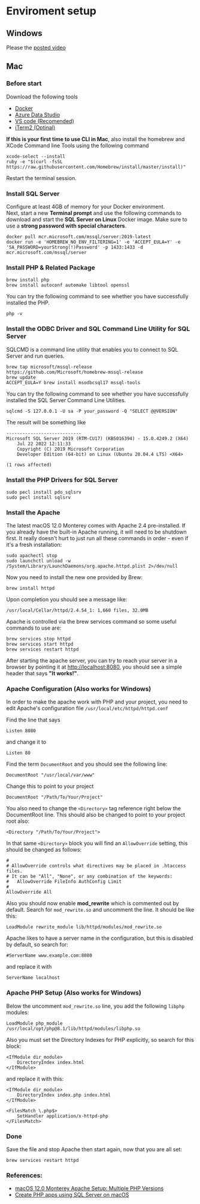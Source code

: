 # Enviroment setup

## Windows

Please the [posted video](https://psu.mediaspace.kaltura.com/media/Environment+Setup/1_grgkefcc)

## Mac

### Before start

Download the following tools

- [Docker](https://www.docker.com/)
- [Azure Data Studio](https://learn.microsoft.com/en-us/sql/azure-data-studio/download-azure-data-studio?view=sql-server-ver16)
- [VS code (Recomended)](https://code.visualstudio.com/)
- [iTerm2 (Optinal)](https://iterm2.com/)

**If this is your first time to use CLI in Mac**, also install the homebrew and XCode Command line Tools using the following command
```
xcode-select --install
ruby -e "$(curl -fsSL https://raw.githubusercontent.com/Homebrew/install/master/install)"
```
Restart the terminal session.

### Install SQL Server
Configure at least 4GB of memory for your Docker environment.   
Next, start a new **Terminal prompt** and use the following commands to download and start the **SQL Server on Linux** Docker image. Make sure to use a **strong password with special characters**.
```
docker pull mcr.microsoft.com/mssql/server:2019-latest
docker run -e 'HOMEBREW_NO_ENV_FILTERING=1' -e 'ACCEPT_EULA=Y' -e 'SA_PASSWORD=yourStrong(!)Password' -p 1433:1433 -d mcr.microsoft.com/mssql/server
```

### Install PHP & Related Package
```
brew install php
brew install autoconf automake libtool openssl
```
You can try the following command to see whether you have successfully installed the PHP.
```
php -v
```

### Install the ODBC Driver and SQL Command Line Utility for SQL Server
SQLCMD is a command line utility that enables you to connect to SQL Server and run queries.
```
brew tap microsoft/mssql-release https://github.com/Microsoft/homebrew-mssql-release
brew update
ACCEPT_EULA=Y brew install msodbcsql17 mssql-tools
```
You can try the following command to see whether you have successfully installed the SQL Server Command Line Utilities.
```
sqlcmd -S 127.0.0.1 -U sa -P your_password -Q "SELECT @@VERSION"
```
The result will be something like
```
----------------------------
Microsoft SQL Server 2019 (RTM-CU17) (KB5016394) - 15.0.4249.2 (X64)
	Jul 22 2022 12:11:33
	Copyright (C) 2019 Microsoft Corporation
	Developer Edition (64-bit) on Linux (Ubuntu 20.04.4 LTS) <X64>

(1 rows affected)
```

### Install the PHP Drivers for SQL Server
```
sudo pecl install pdo_sqlsrv
sudo pecl install sqlsrv
```

### Install the Apache
The latest macOS 12.0 Monterey comes with Apache 2.4 pre-installed. If you already have the built-in Apache running, it will need to be shutdown first. It really doesn't hurt to just run all these commands in order - even if it's a fresh installation:
```
sudo apachectl stop
sudo launchctl unload -w /System/Library/LaunchDaemons/org.apache.httpd.plist 2>/dev/null
```
Now you need to install the new one provided by Brew:
```
brew install httpd
```
Upon completion you should see a message like:
```
/usr/local/Cellar/httpd/2.4.54_1: 1,660 files, 32.0MB
```
Apache is controlled via the brew services command so some useful commands to use are:
```
brew services stop httpd
brew services start httpd
brew services restart httpd
```
After starting the apache server, you can try to reach your server in a browser by pointing it at [http://localhost:8080](http://localhost:8080), you should see a simple header that says **"It works!"**.

### Apache Configuration (Also works for Windows)
In order to make the apache work with PHP and your project, you need to edit Apache's configuration file `/usr/local/etc/httpd/httpd.conf`

Find the line that says
```
Listen 8080
```
and change it to 
```
Listen 80
```
Find the term `DocumentRoot` and you should see the following line:
```
DocumentRoot "/usr/local/var/www"
```
Change this to point to your project
```
DocumentRoot "/Path/To/Your/Project"
```
You also need to change the `<Directory>` tag reference right below the DocumentRoot line. This should also be changed to point to your project root also:
```
<Directory "/Path/To/Your/Project">
```
In that same `<Directory>` block you will find an `AllowOverride` setting, this should be changed as follows:
```
#
# AllowOverride controls what directives may be placed in .htaccess files.
# It can be "All", "None", or any combination of the keywords:
#   AllowOverride FileInfo AuthConfig Limit
#
AllowOverride All
```
Also you should now enable **mod_rewrite** which is commented out by default. Search for `mod_rewrite.so` and uncomment the line. It should be like this:
```
LoadModule rewrite_module lib/httpd/modules/mod_rewrite.so
```
Apache likes to have a server name in the configuration, but this is disabled by default, so search for:
```
#ServerName www.example.com:8080
```
and replace it with
```
ServerName localhost
```


### Apache PHP Setup (Also works for Windows)
Below the uncomment `mod_rewrite.so` line, you add the following `libphp` modules:
```
LoadModule php_module /usr/local/opt/php@8.1/lib/httpd/modules/libphp.so
```
Also you must set the Directory Indexes for PHP explicitly, so search for this block:
```
<IfModule dir_module>
    DirectoryIndex index.html
</IfModule>
```
and replace it with this:
```
<IfModule dir_module>
    DirectoryIndex index.php index.html
</IfModule>

<FilesMatch \.php$>
    SetHandler application/x-httpd-php
</FilesMatch>
```

### Done
Save the file and stop Apache then start again, now that you are all set:
```
brew services restart httpd
```

### References:
- [macOS 12.0 Monterey Apache Setup: Multiple PHP Versions](https://getgrav.org/blog/macos-monterey-apache-multiple-php-versions)
- [Create PHP apps using SQL Server on macOS](https://www.microsoft.com/en-us/sql-server/developer-get-started/php/mac)
